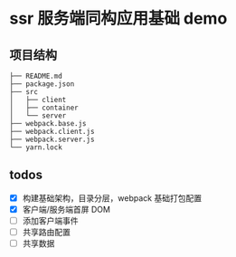 # ssr 服务端同构应用基础 demo

## 项目结构

```
├── README.md
├── package.json
├── src
│   ├── client
│   ├── container
│   └── server
├── webpack.base.js
├── webpack.client.js
├── webpack.server.js
└── yarn.lock
```

## todos

- [x] 构建基础架构，目录分层，webpack 基础打包配置
- [x] 客户端/服务端首屏 DOM
- [ ] 添加客户端事件
- [ ] 共享路由配置
- [ ] 共享数据
